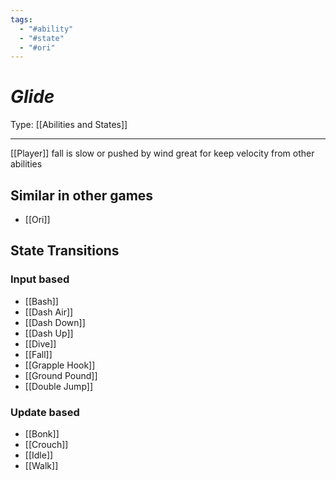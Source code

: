 ```yaml
---
tags:
  - "#ability"
  - "#state"
  - "#ori"
---
```

# _Glide_

Type: [[Abilities and States]]

----


[[Player]] fall is slow or pushed by wind
great for keep velocity from other abilities


## Similar in other games

* [[Ori]]


## State Transitions

### Input based

* [[Bash]]
* [[Dash Air]]
* [[Dash Down]]
* [[Dash Up]]
* [[Dive]]
* [[Fall]]
* [[Grapple Hook]]
* [[Ground Pound]]
* [[Double Jump]]

### Update based

* [[Bonk]]
* [[Crouch]]
* [[Idle]]
* [[Walk]]